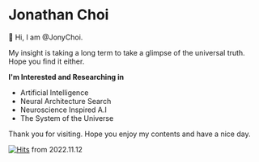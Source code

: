 # Jonathan Choi

👋 Hi, I am @JonyChoi.

My insight is taking a long term to take a glimpse of the universal truth.
Hope you find it either.

**I'm Interested and Researching in**

- Artificial Intelligence
- Neural Architecture Search
- Neuroscience Inspired A.I
- The System of the Universe

Thank you for visiting. Hope you enjoy my contents and have a nice day. 

[![Hits](https://hits.seeyoufarm.com/api/count/incr/badge.svg?url=https%3A%2F%2Fgithub.com%2Fjonychoi&count_bg=%230092AA&title_bg=%23555555&icon=&icon_color=%23E7E7E7&title=hits&edge_flat=false)](https://hits.seeyoufarm.com) from 2022.11.12
<!-- 
<img align="left" src="https://github-readme-stats.vercel.app/api?username=jonychoi&show_icons=true&include_all_commits=true&theme=algolia&count_private=true" height="140px" />
 -->
